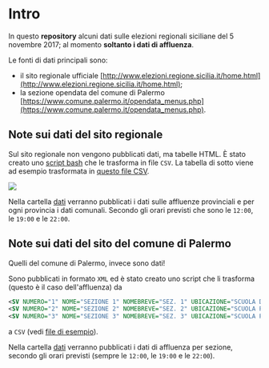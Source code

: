 # Intro

In questo **repository** alcuni dati sulle elezioni regionali siciliane del 5 novembre 2017; al momento **soltanto i dati di affluenza**.

Le fonti di dati principali sono:

- il sito regionale ufficiale [http://www.elezioni.regione.sicilia.it/home.html](http://www.elezioni.regione.sicilia.it/home.html);
- la sezione opendata del comune di Palermo [https://www.comune.palermo.it/opendata_menus.php](https://www.comune.palermo.it/opendata_menus.php).

## Note sui dati del sito regionale

Sul sito regionale non vengono pubblicati dati, ma tabelle HTML. È stato creato uno [script bash](https://github.com/SiciliaHub/regionali2017/blob/master/regione/regione.sh) che le trasforma in file `CSV`. La tabella di sotto viene ad esempio trasformata in [questo file CSV](https://github.com/SiciliaHub/regionali2017/blob/master/regione/dati/affluenza12.csv).

![](https://i.imgur.com/cioPPj5.png)

Nella cartella [dati](https://github.com/SiciliaHub/regionali2017/tree/master/regione/dati) verranno pubblicati i dati sulle affluenze provinciali e per ogni provincia i dati comunali. Secondo gli orari previsti che sono le `12:00`, le `19:00` e le `22:00`.

## Note sui dati del sito del comune di Palermo

Quelli del comune di Palermo, invece sono dati! 

Sono pubblicati in formato `XML` ed è stato creato uno script che li trasforma (questo è il caso dell'affluenza) da

```XML
<SV NUMERO="1" NOME="SEZIONE 1" NOMEBREVE="SEZ. 1" UBICAZIONE="SCUOLA DELL'INFANZIA"MADRE TERESA DI C." VIA MAQUEDA N.53" NUM_ZONA="111" NUM_ZONA2="244" TOTVOT="126" TOTVOTM="0" TOTVOTF="0" FLZEROVOT="N" ELETTORI="1100" ELETTORIM="557" ELETTORIF="543" CONFERMATO="N" SEZIONI="" SEZSCR=""/>
<SV NUMERO="2" NOME="SEZIONE 2" NOMEBREVE="SEZ. 2" UBICAZIONE="SCUOLA PRIMARIA "MANZONI" VIA PARLATORE FILIPPO N.56" NUM_ZONA="112" NUM_ZONA2="244" TOTVOT="105" TOTVOTM="0" TOTVOTF="0" FLZEROVOT="N" ELETTORI="697" ELETTORIM="322" ELETTORIF="375" CONFERMATO="N" SEZIONI="" SEZSCR=""/>
<SV NUMERO="3" NOME="SEZIONE 3" NOMEBREVE="SEZ. 3" UBICAZIONE="SCUOLA PRIM.E DELL'INF."CASTELLANA" VIA CASTELLANA N.40" NUM_ZONA="113" NUM_ZONA2="244" TOTVOT="111" TOTVOTM="0" TOTVOTF="0" FLZEROVOT="N" ELETTORI="926" ELETTORIM="448" ELETTORIF="478" CONFERMATO="N" SEZIONI="" SEZSCR=""/>
```

a `CSV` (vedi [file di esempio](https://github.com/SiciliaHub/regionali2017/blob/master/palermo/dati/palermoAffluenza12.csv)).

Nella cartella [dati](https://github.com/SiciliaHub/regionali2017/tree/master/palermo/dati) verranno pubblicati i dati di affluenza per sezione, secondo gli orari previsti (sempre le `12:00`, le `19:00` e le `22:00`).